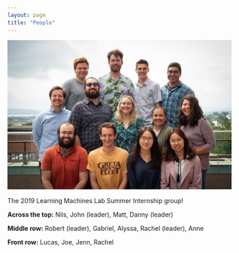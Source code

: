 ```yaml
---
layout: page
title: "People"
---
```


<img src="assets/2019_summer.jpg" alt="group photo" class="inline"/>

The 2019 Learning Machines Lab Summer Internship group!

**Across the top:** Nils, John (leader), Matt, Danny (leader)

**Middle row:** Robert (leader), Gabriel, Alyssa, Rachel (leader), Anne

**Front row:** Lucas, Joe, Jenn, Rachel
